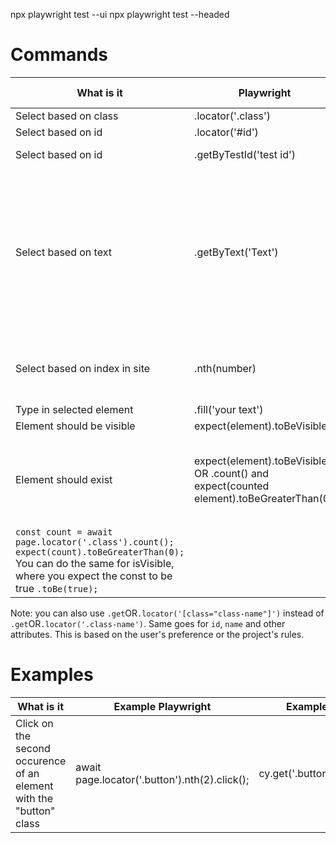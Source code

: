 npx playwright test --ui
npx playwright test --headed

<h1>Commands</h1>

| What is it                                                                                                                                                                      | Playwright                                                                               | Cypress                  | Explataion if needed                                                                                                        |
| ------------------------------------------------------------------------------------------------------------------------------------------------------------------------------- | ---------------------------------------------------------------------------------------- | ------------------------ | --------------------------------------------------------------------------------------------------------------------------- |
| Select based on class                                                                                                                                                           | .locator('.class')                                                                       | .get('.class')           |                                                                                                                             |
| Select based on id                                                                                                                                                              | .locator('#id')                                                                          | .get('#id')              |                                                                                                                             |
| Select based on id                                                                                                                                                              | .getByTestId('test id')                                                                  | .findByTestId('test id') |                                                                                                                             |
| Select based on text                                                                                                                                                            | .getByText('Text')                                                                       | .contains(/^Text$/)      | Cypress does not have a built in command to find an exact text. To get around this, we can use regular expressions (Regex). |
| Select based on index in site                                                                                                                                                   | .nth(number)                                                                             | .eq(number)              | nth = {number}th: 1st, 2nd, 3rd, 4TH. eq = equals                                                                           |
| Type in selected element                                                                                                                                                        | .fill('your text')                                                                       | .type('your text')       |                                                                                                                             |
| Element should be visible                                                                                                                                                       | expect(element).toBeVisible()                                                            | .should('be.visible')    |                                                                                                                             |
| Element should exist                                                                                                                                                            | expect(element).toBeVisible() OR .count() and expect(counted element).toBeGreaterThan(0) | .should('exist')         | You can count all occurences and if there is more than 0, it exists.                                                        |
| `const count = await page.locator('.class').count(); expect(count).toBeGreaterThan(0);` You can do the same for isVisible, where you expect the const to be true `.toBe(true);` |

Note: you can also use `.get`OR`.locator('[class="class-name"]')` instead of `.get`OR`.locator('.class-name')`. Same goes for `id`, `name` and other attributes. This is based on the user's preference or the project's rules.
<br>

<h1>Examples</h1>

| What is it                                                          | Example Playwright                            | Example Cypress                  |
| ------------------------------------------------------------------- | --------------------------------------------- | -------------------------------- |
| Click on the second occurence of an element with the "button" class | await page.locator('.button').nth(2).click(); | cy.get('.button').eq(2).click(); |
